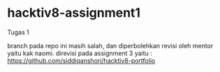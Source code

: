# hacktiv8-assignment1
Tugas 1

branch pada repo ini masih salah, dan diperbolehkan revisi oleh mentor yaitu kak naomi. 
direvisi pada assignment 3 yaitu : 
https://github.com/siddiqanshori/hacktiv8-portfolio
